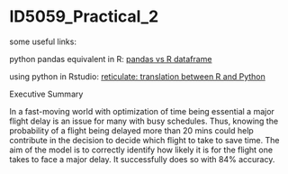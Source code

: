 # ID5059_Practical_2

some useful links:

python pandas equivalent in R:
[pandas vs R dataframe](http://pandas.pydata.org/pandas-docs/stable/getting_started/comparison/comparison_with_r.html)

using python in Rstudio:
[reticulate: translation between R and Python](https://rstudio.github.io/reticulate/index.html)

Executive Summary 

In a fast-moving world with optimization of time being essential a major flight delay is an issue for many with busy schedules. Thus, knowing the probability of a flight being delayed more than 20 mins could help contribute in the decision to decide which flight to take to save time. The aim of the model is to correctly identify how likely it is for the flight one takes to face a major delay. It successfully does so with 84% accuracy. 
